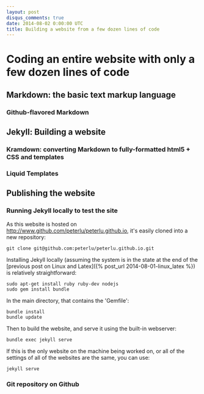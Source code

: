 ```yaml
---
layout: post
disqus_comments: true
date: 2014-08-02 0:00:00 UTC
title: Building a website from a few dozen lines of code
---
```


# Coding an entire website with only a few dozen lines of code

## Markdown: the basic text markup language

### Github-flavored Markdown

## Jekyll: Building a website

### Kramdown: converting Markdown to fully-formatted html5 + CSS and templates

### Liquid Templates

## Publishing the website

### Running Jekyll locally to test the site

As this website is hosted on http://www.github.com/peterlu/peterlu.github.io, it's easily cloned into a new repository:

~~~
git clone git@github.com:peterlu/peterlu.github.io.git
~~~

Installing Jekyll locally (assuming the system is in the state at the end of the [previous post on Linux and Latex]({% post_url 2014-08-01-linux_latex %}) is relatively straightforward:

~~~
sudo apt-get install ruby ruby-dev nodejs
sudo gem install bundle
~~~

In the main directory, that contains the 'Gemfile':

~~~
bundle install
bundle update
~~~

Then to build the website, and serve it using the built-in webserver:

~~~
bundle exec jekyll serve
~~~

If this is the only website on the machine being worked on, or all of the settings of all of the websites are the same, you can use:

~~~
jekyll serve
~~~

### Git repository on Github
